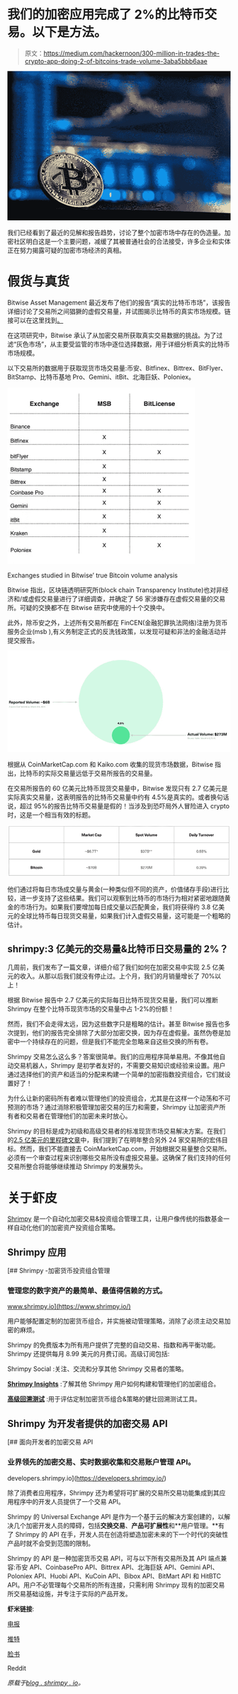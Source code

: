 # 我们的加密应用完成了 2%的比特币交易。以下是方法。

> 原文：<https://medium.com/hackernoon/300-million-in-trades-the-crypto-app-doing-2-of-bitcoins-trade-volume-3aba5bbb6aae>

![](img/649e40f57edc276ddff6697093778143.png)

我们已经看到了最近的见解和报告趋势，讨论了整个加密市场中存在的伪造量。加密社区明白这是一个主要问题，减缓了其被普通社会的合法接受，许多企业和实体正在努力揭露可疑的加密市场经济的真相。

# 假货与真货

Bitwise Asset Management 最近发布了他们的报告“真实的比特币市场”，该报告详细讨论了交易所之间猖獗的虚假交易量，并试图揭示比特币的真实市场规模。链接可以在这里找到[。](https://www.sec.gov/comments/sr-nysearca-2019-01/srnysearca201901-5164833-183434.pdf)

在这项研究中，Bitwise 承认了从加密交易所获取真实交易数据的挑战。为了过滤“灰色市场”，从主要受监管的市场中逐位选择数据，用于详细分析真实的比特币市场规模。

以下交易所的数据用于获取现货市场交易量:币安、Bitfinex、Bittrex、BitFlyer、BitStamp、比特币基地 Pro、Gemini、itBit、北海巨妖、Poloniex。

![](img/caea0eb0d5c398c1694f68481dc83e7a.png)

Exchanges studied in Bitwise’ true Bitcoin volume analysis

Bitwise 指出，区块链透明研究所(block chain Transparency Institute)也对非经济和/或虚假交易量进行了详细调查，并确定了 56 家涉嫌存在虚假交易量的交易所。可疑的交换都不在 Bitwise 研究中使用的十个交换中。

此外，除币安之外，上述所有交易所都在 FinCEN(金融犯罪执法网络)注册为货币服务企业(msb ),有义务制定正式的反洗钱政策，以发现可疑和非法的金融活动并提交报告。

![](img/fc9731c4cc39d62fc52c961192a48178.png)

根据从 CoinMarketCap.com 和 Kaiko.com 收集的现货市场数据，Bitwise 指出，比特币的实际交易量远低于交易所报告的交易量。

在交易所报告的 60 亿美元比特币现货交易量中，Bitwise 发现只有 2.7 亿美元是实际真实交易量，这表明报告的比特币交易量中约有 4.5%是真实的。或者换句话说，超过 95%的报告比特币交易量是假的！当涉及到恐吓局外人冒险进入 crypto 时，这是一个相当有效的标题。

![](img/ecd57cfebc820c1cf49c4b1cee81d185.png)

他们通过将每日市场成交量与黄金(一种类似但不同的资产，价值储存手段)进行比较，进一步支持了这些结果。我们可以观察到比特币的市场行为相对紧密地跟随黄金的市场行为。如果我们要增加每日成交量以匹配黄金，我们将获得约 3.8 亿美元的全球比特币每日现货交易量，如果我们计入虚假交易量，这可能是一个粗略的估计。

## shrimpy:3 亿美元的交易量&比特币日交易量的 2%？

几周前，我们发布了一篇文章，详细介绍了我们如何在加密交易中实现 2.5 亿美元的收入。从那以后我们就没有停止过。上个月，我们的月销量增长了 70%以上！

根据 Bitwise 报告中 2.7 亿美元的实际每日比特币现货交易量，我们可以推断 Shrimpy 在整个比特币现货市场的交易量中占 1-2%的份额！

然而，我们不会走得太远，因为这些数字只是粗略的估计。甚至 Bitwise 报告也多次提到，他们的报告完全排除了大部分加密交换，因为存在虚假量。虽然伪卷是加密中一个持续存在的问题，但是我们不能完全忽略来自这些交换的所有卷。

Shrimpy 交易怎么这么多？答案很简单。我们的应用程序简单易用。不像其他自动交易机器人，Shrimpy 是初学者友好的，不需要交易知识或经验来设置。用户通过选择他们的资产和适当的分配来构建一个简单的加密指数投资组合，它们就设置好了！

为什么让新的密码所有者难以管理他们的投资组合，尤其是在这样一个动荡和不可预测的市场？通过消除积极管理加密交易的压力和需要，Shrimpy 让加密资产所有者和交易者在管理他们的加密未来时放心。

Shrimpy 的目标是成为初级和高级交易者的标准现货市场交易解决方案。在我们的[2.5 亿美元的里程碑文章](https://blog.goodaudience.com/executing-250-million-in-crypto-trades-dd45d2d3a48c)中，我们提到了在明年整合另外 24 家交易所的宏伟目标。然而，我们不能直接去 CoinMarketCap.com，开始根据交易量整合交易所。必须有一个审查过程来识别哪些交易所没有虚报交易量。这确保了我们支持的任何交易所整合将能够继续推动 Shrimpy 的发展势头。

# 关于虾皮

[Shrimpy](http://shrimpy.io/) 是一个自动化加密交易&投资组合管理工具，让用户像传统的指数基金一样自动化他们的加密资产投资组合策略。

## Shrimpy 应用

[](https://www.shrimpy.io/) [## Shrimpy -加密货币投资组合管理

### 管理您的数字资产的最简单、最值得信赖的方式。

www.shrimpy.io](https://www.shrimpy.io/) 

用户能够配置定制的加密货币组合，并实施被动管理策略，消除了必须主动交易加密的麻烦。

Shrimpy 的免费版本为所有用户提供了完整的自动交易、指数和再平衡功能。Shrimpy 还提供每月 8.99 美元的月费订阅。高级订阅包括:

Shrimpy Social :关注、交流和分享其他 Shrimpy 交易者的策略。

[**Shrimpy Insights**](https://blog.shrimpy.io/blog/shrimpy-introduces-social-insights) :了解其他 Shrimpy 用户如何构建和管理他们的加密组合。

[**高级回溯测试**](https://blog.shrimpy.io/blog/the-crypto-portfolio-rebalancing-backtest-tool) :用于评估定制加密货币组合&策略的健壮回溯测试工具。

## Shrimpy 为开发者提供的加密交易 API

[](https://developers.shrimpy.io/) [## 面向开发者的加密交易 API

### 业界领先的加密交易、实时数据收集和交易账户管理 API。

developers.shrimpy.io](https://developers.shrimpy.io/) 

除了消费者应用程序，Shrimpy 还为希望将可扩展的交易所交易功能集成到其应用程序中的开发人员提供了一个交易 API。

Shrimpy 的 Universal Exchange API 是作为一个基于云的解决方案创建的，以解决几个加密开发人员的障碍，包括**交换交易**、**产品可扩展性**和**用户管理。**有了 Shrimpy 的 API 在手，开发人员在创造将塑造加密未来的下一个时代的突破性产品时就不会受到范围的限制。

Shrimpy 的 API 是一种加密货币交易 API，可与以下所有交易所及其 API 端点兼容:币安 API、CoinbasePro API、Bittrex API、北海巨妖 API、Gemini API、Poloniex API、Huobi API、KuCoin API、Bibox API、BitMart API 和 HitBTC API。用户不必管理每个交易所的所有连接，只需利用 Shrimpy 现有的加密交易所交易基础设施，并专注于实际的产品开发。

**虾米链接**:

[电报](http://t.me/ShrimpyGroup)

[推特](https://twitter.com/ShrimpyApp)

[脸书](https://www.facebook.com/ShrimpyApp/)

Reddit

*原载于*[*blog . shrimpy . io*](https://blog.shrimpy.io/blog/shrimpy-trading-two-percent-entire-bitcoin-market)*。*